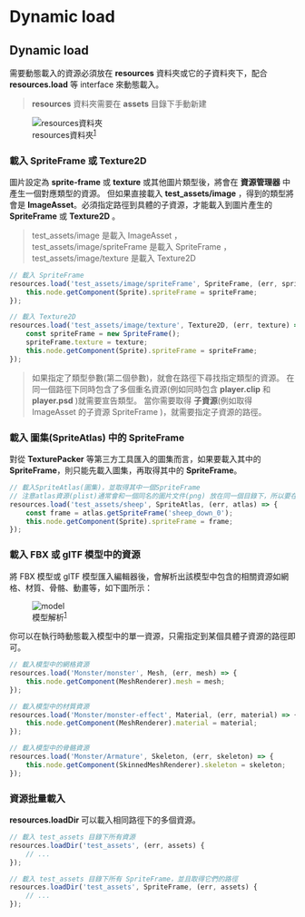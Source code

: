 # **Dynamic load**

## **Dynamic load**

需要動態載入的資源必須放在 **resources** 資料夾或它的子資料夾下，配合 **resources.load** 等 interface 來動態載入。

> **resources** 資料夾需要在 **assets** 目錄下手動新建

<figure>
    <img src="/webgame-engine/assets/dynamic-load/resources-file-tree.png" alt="resources資料夾"/>
    <figcaption>resources資料夾<sup id="fnref:note1"><a class="footnote-ref" href="#fn:note1" role="doc-noteref">1</a></sup></figcaption>
</figure>

### **載入 SpriteFrame 或 Texture2D**

圖片設定為 **sprite-frame** 或 **texture** 或其他圖片類型後，將會在 **資源管理器** 中產生一個對應類型的資源。 但如果直接載入 **test_assets/image** ，得到的類型將會是 **ImageAsset**。必須指定路徑到具體的子資源，才能載入到圖片產生的 **SpriteFrame** 或 **Texture2D** 。

> test_assets/image 是載入 ImageAsset ， test_assets/image/spriteFrame 是載入 SpriteFrame ， test_assets/image/texture 是載入 Texture2D

```TypeScript
// 載入 SpriteFrame
resources.load('test_assets/image/spriteFrame', SpriteFrame, (err, spriteFrame) => {
    this.node.getComponent(Sprite).spriteFrame = spriteFrame;
});
```

```TypeScript
// 載入 Texture2D
resources.load('test_assets/image/texture', Texture2D, (err, texture) => {
    const spriteFrame = new SpriteFrame();
    spriteFrame.texture = texture;
    this.node.getComponent(Sprite).spriteFrame = spriteFrame;
});
```

> 如果指定了類型參數(第二個參數)，就會在路徑下尋找指定類型的資源。 在同一個路徑下同時包含了多個重名資源(例如同時包含 **player.clip** 和 **player.psd** )就需要宣告類型。 當你需要取得 **子資源**(例如取得 ImageAsset 的子資源 SpriteFrame )，就需要指定子資源的路徑。

### **載入 圖集(SpriteAtlas) 中的 SpriteFrame**

對從 **TexturePacker** 等第三方工具匯入的圖集而言，如果要載入其中的 **SpriteFrame**，則只能先載入圖集，再取得其中的 **SpriteFrame**。

```TypeScript
// 載入SpriteAtlas(圖集)，並取得其中一個SpriteFrame
// 注意atlas資源(plist)通常會和一個同名的圖片文件(png) 放在同一個目錄下，所以要在第二個參數指定資源類型
resources.load('test_assets/sheep', SpriteAtlas, (err, atlas) => {
    const frame = atlas.getSpriteFrame('sheep_down_0');
    this.node.getComponent(Sprite).spriteFrame = frame;
});
```

### **載入 FBX 或 glTF 模型中的資源**

將 FBX 模型或 glTF 模型匯入編輯器後，會解析出該模型中包含的相關資源如網格、材質、骨骼、動畫等，如下圖所示：

<figure>
    <img src="/webgame-engine/assets/dynamic-load/model.png" alt="model"/>
    <figcaption>模型解析<sup id="fnref:note1"><a class="footnote-ref" href="#fn:note1" role="doc-noteref">1</a></sup></figcaption>
</figure>

你可以在執行時動態載入模型中的單一資源，只需指定到某個具體子資源的路徑即可。

```TypeScript
// 載入模型中的網格資源
resources.load('Monster/monster', Mesh, (err, mesh) => {
    this.node.getComponent(MeshRenderer).mesh = mesh;
});

// 載入模型中的材質資源
resources.load('Monster/monster-effect', Material, (err, material) => {
    this.node.getComponent(MeshRenderer).material = material;
});

// 載入模型中的骨骼資源
resources.load('Monster/Armature', Skeleton, (err, skeleton) => {
    this.node.getComponent(SkinnedMeshRenderer).skeleton = skeleton;
});
```

### **資源批量載入**

**resources.loadDir** 可以載入相同路徑下的多個資源。

```TypeScript
// 載入 test_assets 目錄下所有資源
resources.loadDir('test_assets', (err, assets) {
    // ...
});

// 載入 test_assets 目錄下所有 SpriteFrame，並且取得它們的路徑
resources.loadDir('test_assets', SpriteFrame, (err, assets) {
    // ...
});
```

[^note1]: [Cocos Creator 3.6 Manual - Asset Loading](https://docs.cocos.com/creator/3.6/manual/en/asset/dynamic-load-resources.html)
